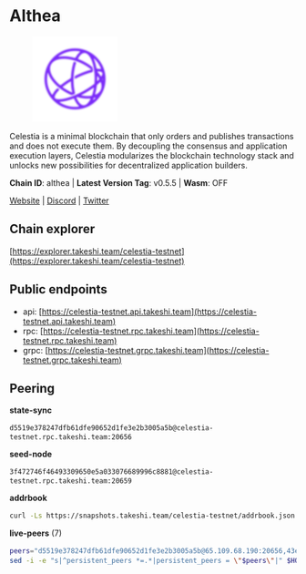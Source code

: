 # Althea

<figure><img src="https://github.com/takeshi-val/Logo/raw/main/celestia.png" alt="" width="150"><figcaption></figcaption></figure>

Celestia is a minimal blockchain that only orders and publishes transactions and does not execute them. By decoupling the consensus and application execution layers, Celestia modularizes the blockchain technology stack and unlocks new possibilities for decentralized application builders.

**Chain ID**: althea | **Latest Version Tag**: v0.5.5 | **Wasm**: OFF

[Website](https://celestia.org) | [Discord](https://discord.gg/celestiacommunity) | [Twitter](https://twitter.com/CelestiaOrg)

## Chain explorer

[https://explorer.takeshi.team/celestia-testnet](https://explorer.takeshi.team/celestia-testnet)

## Public endpoints

* api: [https://celestia-testnet.api.takeshi.team](https://celestia-testnet.api.takeshi.team)
* rpc: [https://celestia-testnet.rpc.takeshi.team](https://celestia-testnet.rpc.takeshi.team)
* grpc: [https://celestia-testnet.grpc.takeshi.team](https://celestia-testnet.grpc.takeshi.team)

## Peering

**state-sync**

```
d5519e378247dfb61dfe90652d1fe3e2b3005a5b@celestia-testnet.rpc.takeshi.team:20656
```

**seed-node**

```
3f472746f46493309650e5a033076689996c8881@celestia-testnet.rpc.takeshi.team:20659
```

**addrbook**

```bash
curl -Ls https://snapshots.takeshi.team/celestia-testnet/addrbook.json > $HOME/.celestia-app/config/addrbook.json
```

**live-peers** (7)

```bash
peers="d5519e378247dfb61dfe90652d1fe3e2b3005a5b@65.109.68.190:20656,43e9da043318a4ea0141259c17fcb06ecff816af@141.94.73.39:43656,f635022d319d71bc91c3080fe3bda7bc3a68b55a@116.202.227.117:20656,1472a4f4bdfd5933c68399f6b47943fc2b24cf9f@185.196.20.114:26656,e286b562eddc6fea1b2635f6623430225666fb2f@147.135.144.58:26656,6a03b088a9e183e7faa897afcc6b50c6971a4cd5@159.69.5.164:26656,1f243a32a4c741e6838f247350f0aa7655ea264e@173.249.40.87:26656"
sed -i -e "s|^persistent_peers *=.*|persistent_peers = \"$peers\"|" $HOME/.celestia-app/config/config.toml
```
